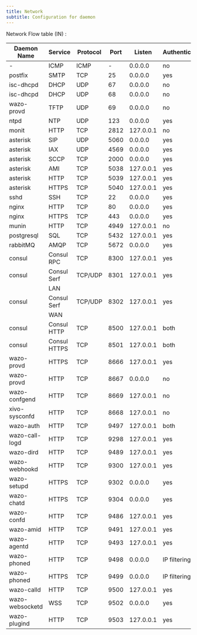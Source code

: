 ```yaml
---
title: Network
subtitle: Configuration for daemon
---
```


Network Flow table (IN) :

| Daemon Name      | Service      | Protocol  | Port | Listen    | Authentication | Enabled |
| ---------------- | ------------ | --------- | ---- | --------- | -------------- | ------- |
| \-               | ICMP         | ICMP      | \-   | 0.0.0.0   | no             | yes     |
| postfix          | SMTP         | TCP       | 25   | 0.0.0.0   | yes            | yes     |
| isc-dhcpd        | DHCP         | UDP       | 67   | 0.0.0.0   | no             | no      |
| isc-dhcpd        | DHCP         | UDP       | 68   | 0.0.0.0   | no             | no      |
| wazo-provd       | TFTP         | UDP       | 69   | 0.0.0.0   | no             | yes     |
| ntpd             | NTP          | UDP       | 123  | 0.0.0.0   | yes            | yes     |
| monit            | HTTP         | TCP       | 2812 | 127.0.0.1 | no             | yes     |
| asterisk         | SIP          | UDP       | 5060 | 0.0.0.0   | yes            | yes     |
| asterisk         | IAX          | UDP       | 4569 | 0.0.0.0   | yes            | yes     |
| asterisk         | SCCP         | TCP       | 2000 | 0.0.0.0   | yes            | yes     |
| asterisk         | AMI          | TCP       | 5038 | 127.0.0.1 | yes            | yes     |
| asterisk         | HTTP         | TCP       | 5039 | 127.0.0.1 | yes            | yes     |
| asterisk         | HTTPS        | TCP       | 5040 | 127.0.0.1 | yes            | yes     |
| sshd             | SSH          | TCP       | 22   | 0.0.0.0   | yes            | yes     |
| nginx            | HTTP         | TCP       | 80   | 0.0.0.0   | yes            | yes     |
| nginx            | HTTPS        | TCP       | 443  | 0.0.0.0   | yes            | yes     |
| munin            | HTTP         | TCP       | 4949 | 127.0.0.1 | no             | yes     |
| postgresql       | SQL          | TCP       | 5432 | 127.0.0.1 | yes            | yes     |
| rabbitMQ         | AMQP         | TCP       | 5672 | 0.0.0.0   | yes            | yes     |
| consul           | Consul RPC   | TCP       | 8300 | 127.0.0.1 | yes            | yes     |
| consul           | Consul Serf  | TCP/UDP   | 8301 | 127.0.0.1 | yes            | yes     |
|                  | LAN          |           |      |           |                |         |
| consul           | Consul Serf  | TCP/UDP   | 8302 | 127.0.0.1 | yes            | yes     |
|                  | WAN          |           |      |           |                |         |
| consul           | Consul HTTP  | TCP       | 8500 | 127.0.0.1 | both           | yes     |
| consul           | Consul HTTPS | TCP       | 8501 | 127.0.0.1 | both           | yes     |
| wazo-provd       | HTTPS        | TCP       | 8666 | 127.0.0.1 | yes            | yes     |
| wazo-provd       | HTTP         | TCP       | 8667 | 0.0.0.0   | no             | yes     |
| wazo-confgend    | HTTP         | TCP       | 8669 | 127.0.0.1 | no             | yes     |
| xivo-sysconfd    | HTTP         | TCP       | 8668 | 127.0.0.1 | no             | yes     |
| wazo-auth        | HTTP         | TCP       | 9497 | 127.0.0.1 | both           | yes     |
| wazo-call-logd   | HTTP         | TCP       | 9298 | 127.0.0.1 | yes            | yes     |
| wazo-dird        | HTTP         | TCP       | 9489 | 127.0.0.1 | yes            | yes     |
| wazo-webhookd    | HTTP         | TCP       | 9300 | 127.0.0.1 | yes            | yes     |
| wazo-setupd      | HTTPS        | TCP       | 9302 | 0.0.0.0   | yes            | yes     |
| wazo-chatd       | HTTPS        | TCP       | 9304 | 0.0.0.0   | yes            | yes     |
| wazo-confd       | HTTP         | TCP       | 9486 | 127.0.0.1 | yes            | yes     |
| wazo-amid        | HTTP         | TCP       | 9491 | 127.0.0.1 | yes            | yes     |
| wazo-agentd      | HTTP         | TCP       | 9493 | 127.0.0.1 | yes            | yes     |
| wazo-phoned      | HTTP         | TCP       | 9498 | 0.0.0.0   | IP filtering   | yes     |
| wazo-phoned      | HTTPS        | TCP       | 9499 | 0.0.0.0   | IP filtering   | yes     |
| wazo-calld       | HTTP         | TCP       | 9500 | 127.0.0.1 | yes            | yes     |
| wazo-websocketd  | WSS          | TCP       | 9502 | 0.0.0.0   | yes            | yes     |
| wazo-plugind     | HTTP         | TCP       | 9503 | 127.0.0.1 | yes            | yes     |
